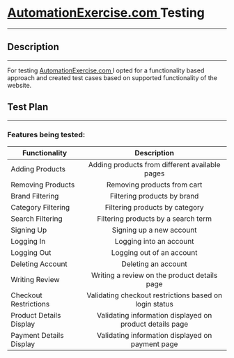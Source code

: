 # <a href="https://www.automationexercise.com/">AutomationExercise.com </a> Testing

---

## Description

---
For testing <a href="https://www.automationexercise.com/">AutomationExercise.com </a> I opted for a functionality based approach
and created test cases based on supported functionality of the website.

## Test Plan

---

### Features being tested:
| Functionality           |                       Description                        |
|-------------------------|:--------------------------------------------------------:|
| Adding Products         |      Adding products from different available pages      |
| Removing Products       |               Removing products from cart                |
| Brand Filtering         |               Filtering products by brand                |
| Category Filtering      |              Filtering products by category              |
| Search Filtering        |           Filtering products by a search term            |
| Signing Up              |                 Signing up a new account                 |
| Logging In              |                 Logging into an account                  |
| Logging Out             |                Logging out of an account                 |
| Deleting Account        |                   Deleting an account                    |
| Writing Review          |       Writing a review on the product details page       |
| Checkout Restrictions   |  Validating checkout restrictions based on login status  |
| Product Details Display | Validating information displayed on product details page |
| Payment Details Display |    Validating information displayed on payment page      |

### 

